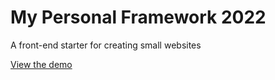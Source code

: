 # My Personal Framework 2022
A front-end starter for creating small websites

[View the demo](https://mikaelayasay.github.io/personalframework2022/)